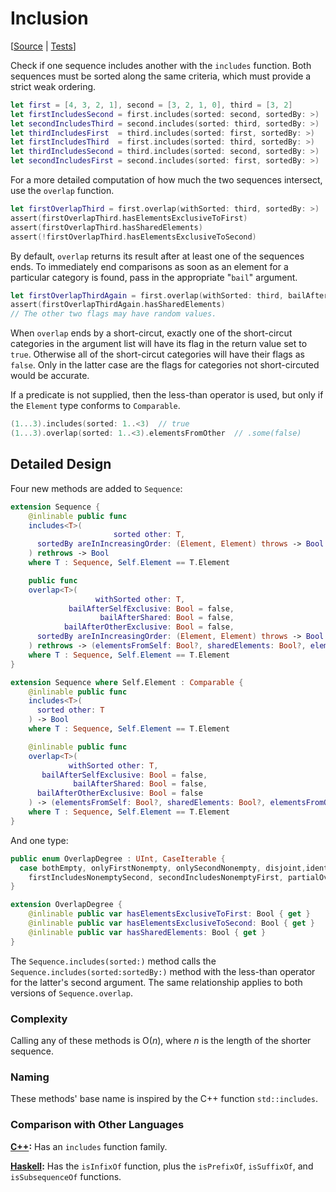 #  Inclusion

[[Source](https://github.com/apple/swift-algorithms/blob/main/Sources/Algorithms/Includes.swift) | 
 [Tests](https://github.com/apple/swift-algorithms/blob/main/Tests/SwiftAlgorithmsTests/IncludesTests.swift)]

Check if one sequence includes another with the `includes` function.
Both sequences must be sorted along the same criteria,
which must provide a strict weak ordering.

```swift
let first = [4, 3, 2, 1], second = [3, 2, 1, 0], third = [3, 2]
let firstIncludesSecond = first.includes(sorted: second, sortedBy: >)  // false
let secondIncludesThird = second.includes(sorted: third, sortedBy: >)  // true
let thirdIncludesFirst  = third.includes(sorted: first, sortedBy: >)   // false
let firstIncludesThird  = first.includes(sorted: third, sortedBy: >)   // true
let thirdIncludesSecond = third.includes(sorted: second, sortedBy: >)  // false
let secondIncludesFirst = second.includes(sorted: first, sortedBy: >)  // false
```

For a more detailed computation of how much the two sequences intersect,
use the `overlap` function.

```swift
let firstOverlapThird = first.overlap(withSorted: third, sortedBy: >)
assert(firstOverlapThird.hasElementsExclusiveToFirst)
assert(firstOverlapThird.hasSharedElements)
assert(!firstOverlapThird.hasElementsExclusiveToSecond)
```

By default, `overlap` returns its result after at least one of the sequences ends.
To immediately end comparisons as soon as an element for a particular category is found,
pass in the appropriate "`bail`" argument.

```swift
let firstOverlapThirdAgain = first.overlap(withSorted: third, bailAfterShared: true, sortedBy: >)
assert(firstOverlapThirdAgain.hasSharedElements)
// The other two flags may have random values.
```

When `overlap` ends by a short-circut,
exactly one of the short-circut categories in the argument list will have its
flag in the return value set to `true`.
Otherwise all of the short-circut categories will have their flags as `false`.
Only in the latter case are the flags for categories not short-circuted would
be accurate.

If a predicate is not supplied,
then the less-than operator is used,
but only if the `Element` type conforms to `Comparable`.

```swift
(1...3).includes(sorted: 1..<3)  // true
(1...3).overlap(sorted: 1..<3).elementsFromOther  // .some(false)
```

## Detailed Design

Four new methods are added to `Sequence`:

```swift
extension Sequence {
    @inlinable public func
    includes<T>(
                       sorted other: T,
      sortedBy areInIncreasingOrder: (Element, Element) throws -> Bool
    ) rethrows -> Bool
    where T : Sequence, Self.Element == T.Element

    public func
    overlap<T>(
                   withSorted other: T, 
             bailAfterSelfExclusive: Bool = false,
                    bailAfterShared: Bool = false,
            bailAfterOtherExclusive: Bool = false,
      sortedBy areInIncreasingOrder: (Element, Element) throws -> Bool
    ) rethrows -> (elementsFromSelf: Bool?, sharedElements: Bool?, elementsFromOther: Bool?)
    where T : Sequence, Self.Element == T.Element
}

extension Sequence where Self.Element : Comparable {
    @inlinable public func
    includes<T>(
      sorted other: T
    ) -> Bool
    where T : Sequence, Self.Element == T.Element

    @inlinable public func
    overlap<T>(
             withSorted other: T,
       bailAfterSelfExclusive: Bool = false,
              bailAfterShared: Bool = false,
      bailAfterOtherExclusive: Bool = false
    ) -> (elementsFromSelf: Bool?, sharedElements: Bool?, elementsFromOther: Bool?)
    where T : Sequence, Self.Element == T.Element
}
```

And one type:

```swift
public enum OverlapDegree : UInt, CaseIterable {
  case bothEmpty, onlyFirstNonempty, onlySecondNonempty, disjoint,identical,
    firstIncludesNonemptySecond, secondIncludesNonemptyFirst, partialOverlap
}

extension OverlapDegree {
    @inlinable public var hasElementsExclusiveToFirst: Bool { get }
    @inlinable public var hasElementsExclusiveToSecond: Bool { get }
    @inlinable public var hasSharedElements: Bool { get }
}
```

The `Sequence.includes(sorted:)` method calls the
`Sequence.includes(sorted:sortedBy:)` method with the less-than operator for
the latter's second argument.
The same relationship applies to both versions of `Sequence.overlap`.

### Complexity

Calling any of these methods is O(_n_),
where *n* is the length of the shorter sequence.

### Naming

These methods' base name is inspired by the C++ function `std::includes`.

### Comparison with Other Languages

**[C++][C++]:** Has an `includes` function family.

**[Haskell][Haskell]:** Has the `isInfixOf` function, plus the `isPrefixOf`,
`isSuffixOf`, and `isSubsequenceOf` functions.

<!-- Link references for other languages -->

[C++]: https://en.cppreference.com/w/cpp/algorithm/includes
[Haskell]: https://hackage.haskell.org/package/base-4.20.0.1/docs/Data-List.html#v:isInfixOf
